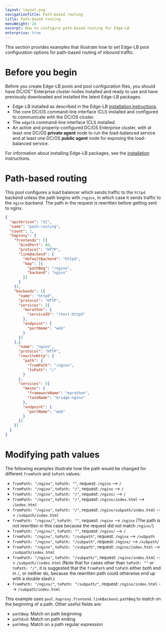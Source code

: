 ```yaml
---
layout: layout.pug
navigationTitle: Path-based routing
title: Path-based routing
menuWeight: 24
excerpt: How to configure path-based routing for Edge-LB
enterprise: true
---
```


This section provides examples that illustrate how to set Edge-LB pool configuration options for path-based routing of inbound traffic.

# Before you begin
Before you create Edge-LB pools and pool configuration files, you should have DC/OS&trade; Enterprise cluster nodes installed and ready to use and have previously downloaded and installed the latest Edge-LB packages. 

* Edge-LB installed as described in the Edge-LB [installation instructions](/services/edge-lb/getting-started/installing).
* The core DC/OS command-line interface (CLI) installed and configured to communicate with the DC/OS cluster.
* The `edgelb` command-line interface (CLI) installed.
* An active and properly-configured DC/OS Enterprise cluster, with at least one DC/OS **private agent** node to run the load-balanced service and at least one DC/OS **public agent** node for exposing the load-balanced service.

For information about installing Edge-LB packages, see the [installation](/services/edge-lb/getting-started/installing/) instructions.

# Path-based routing
This pool configures a load balancer which sends traffic to the `httpd` backend unless the path begins with `/nginx`, in which case it sends traffic to the `nginx` backend. The path in the request is rewritten before getting sent to nginx.

```json
{
  "apiVersion": "V2",
  "name": "path-routing",
  "count": 1,
  "haproxy": {
    "frontends": [{
      "bindPort": 80,
      "protocol": "HTTP",
      "linkBackend": {
        "defaultBackend": "httpd",
        "map": [{
          "pathBeg": "/nginx",
          "backend": "nginx"
        }]
      }
    }],
    "backends": [{
      "name": "httpd",
      "protocol": "HTTP",
      "services": [{
        "marathon": {
          "serviceID": "/host-httpd"
        },
        "endpoint": {
          "portName": "web"
        }
      }]
    },{
      "name": "nginx",
      "protocol": "HTTP",
      "rewriteHttp": {
        "path": {
          "fromPath": "/nginx",
          "toPath": "/"
        }
      },
      "services": [{
        "mesos": {
          "frameworkName": "marathon",
          "taskName": "bridge-nginx"
        },
        "endpoint": {
          "portName": "web"
        }
      }]
    }]
  }
}
```
# Modifying path values
The following examples illustrate how the path would be changed for different `fromPath` and `toPath` values:

* `fromPath: "/nginx"`, `toPath: ""`, request: `/nginx` --> `/`
* `fromPath: "/nginx"`, `toPath: "/"`, request: `/nginx` --> `/`
* `fromPath: "/nginx"`, `toPath: "/"`, request: `/nginx/` --> `/`
* `fromPath: "/nginx"`, `toPath: "/"`, request: `/nginx/index.html` --> `/index.html`
* `fromPath: "/nginx"`, `toPath: "/"`, request: `/nginx/subpath/index.html` --> `/subpath/index.html`
* `fromPath: "/nginx/"`, `toPath: ""`, request: `/nginx` --> `/nginx`
    (The path is not rewritten in this case because the request did not match `/nginx/`)
* `fromPath: "/nginx/"`, `toPath: ""`, request: `/nginx/` --> `/`
* `fromPath: "/nginx"`, `toPath: "/subpath"`, request: `/nginx` --> `/subpath`
* `fromPath: "/nginx"`, `toPath: "/subpath"`, request: `/nginx/` --> `/subpath/`
* `fromPath: "/nginx"`, `toPath: "/subpath"`, request: `/nginx/index.html` --> `/subpath/index.html`
* `fromPath: "/nginx"`, `toPath: "/subpath/"`, request: `/nginx/index.html` --> `/subpath//index.html`
    (Note that for cases other than `toPath: ""` or `toPath: "/"`, it is suggested that the `fromPath` and `toPath` either both end in `/`, or neither do, because the rewritten path could otherwise end up with a double slash.)
* `fromPath: "/nginx/"`, `toPath: "/subpath/"`, request: `/nginx/index.html` --> `/subpath/index.html`

This example uses `pool.haproxy.frontend.linkBackend.pathBeg` to match on the beginning of a path. Other useful fields are:

* `pathBeg`: Match on path beginning
* `pathEnd`: Match on path ending
* `pathReg`: Match on a path regular expression
